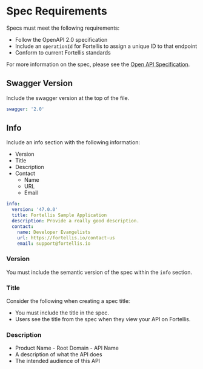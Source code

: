 # Spec Requirements

Specs must meet the following requirements:

- Follow the OpenAPI 2.0 specification
- Include an `operationId` for Fortellis to assign a unique ID to that endpoint
- Conform to current Fortellis standards

For more information on the spec, please see the [Open API Specification](https://github.com/OAI/OpenAPI-Specification/blob/master/versions/2.0.md).

## Swagger Version

Include the swagger version at the top of the file.

```yaml
swagger: '2.0'
```

## Info

Include an info section with the following information:

- Version
- Title
- Description
- Contact
  - Name
  - URL
  - Email

```yaml
info:
  version: '47.0.0'
  title: Fortellis Sample Application
  description: Provide a really good description.
  contact:
    name: Developer Evangelists
    url: https://fortellis.io/contact-us
    email: support@fortellis.io
```

### Version

You must include the semantic version of the spec within the `info` section.

### Title

Consider the following when creating a spec title:

- You must include the title in the spec.
- Users see the title from the spec when they view your API on Fortellis.

### Description

- Product Name - Root Domain - API Name
- A description of what the API does
- The intended audience of this API
